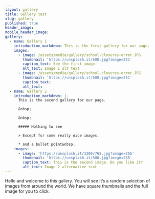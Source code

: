 ```yaml
---
layout: gallery
title: Gallery test
slug: gallery
published: true
header_image:
mobile_header_image:
gallery:
  - name: Gallery 1
    introduction_markdown: This is the first gallery for our page.
    images:
      - image: /assets/media/gallery/school-closures-error.JPG
        thumbnail: 'https://unsplash.it/600.jpg?image=251'
        caption_text: See the first image
        alt_text: Image 1 alt text
      - image: /assets/media/gallery/school-closures-error.JPG
        thumbnail: 'https://unsplash.it/600.jpg?image=251'
        caption_text:
        alt_text:
  - name: Gallery 2
    introduction_markdown: |-
      This is the second gallery for our page.

      &nbsp;

      &nbsp;

      ##### Nothing to see

      > Except for some really nice images.

      * and a bullet point&nbsp;
    images:
      - image: 'https://unsplash.it/1200/768.jpg?image=255'
        thumbnail: 'https://unsplash.it/600.jpg?image=255'
        caption_text: This is the second image. Do you like it?
        alt_text: Image 2 alternative text
---
```


Hello and welcome to this gallery. You will see it’s a random selection of images from around the world. We have square thumbnails and the full image for you to click.
